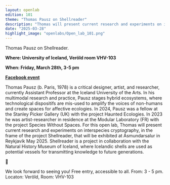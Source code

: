 ```yaml
---
layout: openlab
edition: 101
theme: "Thomas Pausz on Shellreader"
description: "Thomas will present current research and experiments on interspecies cryptography, in the frame of the project Shellreader"
date: "2025-03-28"
highlight_image: "openlabs/Open_lab_101.png"
---
```


<script>
    import CaptionedImage from "../../components/Images/CaptionedImage.svelte"
</script>

<CaptionedImage
src="openlabs/Open_lab_101.png"
alt="Open Lab 101 Poster"
caption=""/>

Thomas Pausz on Shellreader.

**Where: University of Iceland, Veröld room VHV-103**

**When: Friday, March 28th, 3-5 pm**

**[Facebook event](https://fb.me/e/3R6PsoWOO)**

Thomas Pausz (b. Paris, 1978) is a critical designer, artist, and researcher, currently Assistant Professor at the Iceland University of the Arts.
In his multimodal research and practice, Pausz stages hybrid ecosystems, where technological dispositifs are mis-used to amplify the voices of non-humans and create spaces for affective ecologies. In 2024, Pausz was a fellow at the Stanley Picker Gallery (UK) with the project Haunted Ecologies. In 2023 he was artist-researcher in residence at the Modular Laboratory (FR) with the project Species Without Spaces.
For this open lab, Thomas will present current research and experiments on interspecies cryptography, in the frame of the project Shellreader, that will be exhibited at Ásmundarsalur in Reykjavík May 2025. Shellreader is a project in collaboration with the Natural History Museum of Iceland, where Icelandic shells are used as potential vessels for transmitting knowledge to future generations.

🐚

We look forward to seeing you!
Free entry, accessible to all.
From: 3 - 5 pm.
Locaton: Veröld, Room: VHV-103

<CaptionedImage
src="openlabs/Reflectors_shellreader_All.jpg"
alt="Shellreader"
caption="Shellreader"/>
